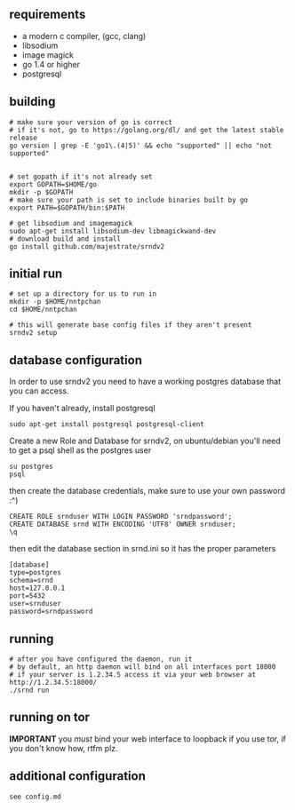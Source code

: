 


## requirements ##

* a modern c compiler, (gcc, clang)
* libsodium
* image magick
* go 1.4 or higher
* postgresql

## building

    # make sure your version of go is correct
    # if it's not, go to https://golang.org/dl/ and get the latest stable release
    go version | grep -E 'go1\.(4|5)' && echo "supported" || echo "not supported"


    # set gopath if it's not already set
    export GOPATH=$HOME/go
    mkdir -p $GOPATH
    # make sure your path is set to include binaries built by go
    export PATH=$GOPATH/bin:$PATH

    # get libsodium and imagemagick
    sudo apt-get install libsodium-dev libmagickwand-dev
    # download build and install
    go install github.com/majestrate/srndv2


## initial run

    # set up a directory for us to run in
    mkdir -p $HOME/nntpchan
    cd $HOME/nntpchan
    
    # this will generate base config files if they aren't present
    srndv2 setup

## database configuration

In order to use srndv2 you need to have a working postgres database that you can access.

If you haven't already, install postgresql

    sudo apt-get install postgresql postgresql-client

Create a new Role and Database for srndv2, on ubuntu/debian you'll need to get a psql shell as the postgres user

    su postgres
    psql

then create the database credentials, make sure to use your own password :^)

    CREATE ROLE srnduser WITH LOGIN PASSWORD 'srndpassword';
    CREATE DATABASE srnd WITH ENCODING 'UTF8' OWNER srnduser;
    \q

then edit the database section in srnd.ini so it has the proper parameters

    [database]
    type=postgres
    schema=srnd
    host=127.0.0.1
    port=5432
    user=srnduser
    password=srndpassword

## running

    # after you have configured the daemon, run it
    # by default, an http daemon will bind on all interfaces port 18000
    # if your server is 1.2.34.5 access it via your web browser at http://1.2.34.5:18000/ 
    ./srnd run

## running on tor

**IMPORTANT** you *must* bind your web interface to loopback if you use tor, if you don't know how, rtfm plz.

## additional configuration

    see config.md
